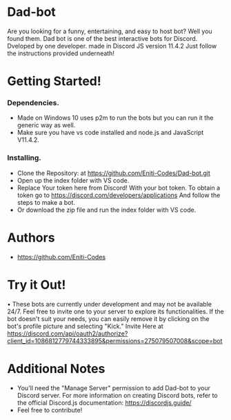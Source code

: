 # Dad-bot
Are you looking for a funny, entertaining, and easy to host bot? Well you found them. Dad bot is one of the best interactive bots for Discord. Dveloped by one developer. made in Discord JS version 11.4.2 Just follow the instructions provided underneath!

# Getting Started!

### Dependencies.
* Made on Windows 10 uses p2m to run the bots but you can run it the generic way as well.
*  Make sure you have vs code installed and node.js and JavaScript V11.4.2.

### Installing.
* Clone the Repository: at https://github.com/Eniti-Codes/Dad-bot.git
* Open up the index folder with VS code.
* Replace Your token here from Discord! With your bot token. To obtain a token go to https://discord.com/developers/applications 
And follow the steps to make a bot.
* Or download the zip file and run the index folder with VS code.

# Authors
* https://github.com/Eniti-Codes

# Try it Out!
• These bots are currently under development and may not be available 24/7. Feel free to invite one to your server to explore its functionalities. If the bot doesn't suit your needs, you can easily remove it by clicking on the bot's profile picture and selecting "Kick."
Invite Here at https://discord.com/api/oauth2/authorize?client_id=1086812779744333895&permissions=275079507008&scope=bot

# Additional Notes
* You'll need the "Manage Server" permission to add Dad-bot to your Discord server.
For more information on creating Discord bots, refer to the official Discord.js documentation: https://discordjs.guide/
* Feel free to contribute!
